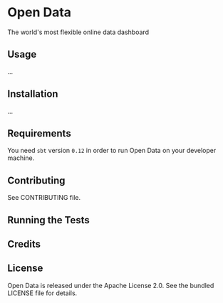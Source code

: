 Open Data
=====================================

The world's most flexible online data dashboard


## Usage

...

## Installation

...

## Requirements

You need `sbt` version `0.12` in order to run Open Data on your developer machine.

## Contributing

See CONTRIBUTING file.

## Running the Tests



## Credits



## License

Open Data is released under the Apache License 2.0. See the bundled LICENSE file for
details.
